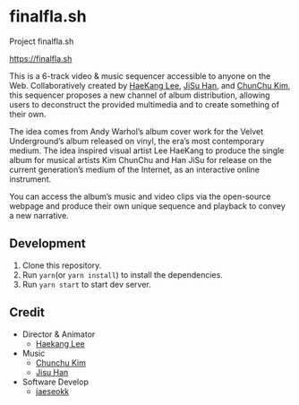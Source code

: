 # finalfla.sh

Project finalfla.sh

https://finalfla.sh

This is a 6-track video & music sequencer accessible to anyone on the Web. Collaboratively created by [HaeKang Lee](https://www.instagram.com/hailhaillab), [JiSu Han](https://www.instagram.com/zeeeexoo), and [ChunChu Kim](https://www.instagram.com/kchunchu_92), this sequencer proposes a new channel of album distribution, allowing users to deconstruct the provided multimedia and to create something of their own. 
 
The idea comes from Andy Warhol’s album cover work for the Velvet Underground’s album released on vinyl, the era’s most contemporary medium. The idea inspired visual artist Lee HaeKang to produce the single album for musical artists Kim ChunChu and Han JiSu for release on the current generation’s medium of the Internet, as an interactive online instrument.
 
You can access the album’s music and video clips via the open-source webpage and produce their own unique sequence and playback to convey a new narrative.

## Development
1. Clone this repository.
2. Run `yarn`(or `yarn install`) to install the dependencies.
3. Run `yarn start` to start dev server.

## Credit
* Director & Animator
  * [Haekang Lee](https://www.instagram.com/hailhaillab)
* Music
  * [Chunchu Kim](https://www.instagram.com/kchunchu_92)
  * [Jisu Han](https://www.instagram.com/zeeeexoo)
* Software Develop
  * [jaeseokk](https://github.com/jaeseokk)
